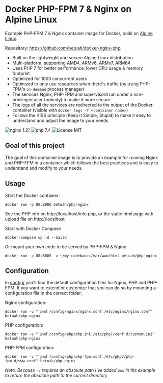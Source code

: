 # Docker PHP-FPM 7 & Nginx on Alpine Linux
Example PHP-FPM 7 & Nginx container image for Docker, build on [Alpine Linux](https://www.alpinelinux.org/).

Repository: https://github.com/betuah/docker-nginx-php

* Built on the lightweight and secure Alpine Linux distribution
* Multi-platform, supporting AMD4, ARMv6, ARMv7, ARM64
* Uses PHP 7 for better performance, lower CPU usage & memory footprint
* Optimized for 1000 concurrent users
* Optimized to only use resources when there's traffic (by using PHP-FPM's `on-demand` process manager)
* The services Nginx, PHP-FPM and supervisord run under a non-privileged user (nobody) to make it more secure
* The logs of all the services are redirected to the output of the Docker container (visible with `docker logs -f <container name>`)
* Follows the KISS principle (Keep It Simple, Stupid) to make it easy to understand and adjust the image to your needs

![nginx 1.21](https://img.shields.io/badge/nginx-1.21-brightgreen.svg)
![php 7.4](https://img.shields.io/badge/php-7.4-brightgreen.svg)
![License MIT](https://img.shields.io/badge/license-MIT-blue.svg)

## Goal of this project
The goal of this container image is to provide an example for running Nginx and PHP-FPM in a container which follows
the best practices and is easy to understand and modify to your needs.

## Usage

Start the Docker container:

    docker run -p 80:8080 betuah/php-nginx

See the PHP info on http://localhost/info.php, or the static html page with upload file on http://localhost

Start with Docker Compose

    docker-compose up -d --build

Or mount your own code to be served by PHP-FPM & Nginx

    docker run -p 80:8080 -v ~/my-codebase:/var/www/html betuah/php-nginx

## Configuration
In [config/](config/) you'll find the default configuration files for Nginx, PHP and PHP-FPM.
If you want to extend or customize that you can do so by mounting a configuration file in the correct folder;

Nginx configuration:

    docker run -v "`pwd`/config/nginx/nginx.conf:/etc/nginx/nginx.conf" betuah/php-nginx

PHP configuration:

    docker run -v "`pwd`/config/php/php.ini:/etc/php7/conf.d/custom.ini" betuah/php-nginx

PHP-FPM configuration:

    docker run -v "`pwd`/config/php/php-fpm.conf:/etc/php7/php-fpm.d/www.conf" betuah/php-nginx

_Note; Because `-v` requires an absolute path I've added `pwd` in the example to return the absolute path to the current directory_
